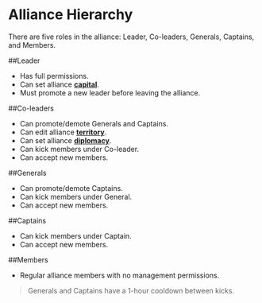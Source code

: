 # Alliance Hierarchy

There are five roles in the alliance: Leader, Co-leaders, Generals, Captains, and Members.

##Leader
- Has full permissions.
- Can set alliance **[capital](../alliances/capital.md)**.
- Must promote a new leader before leaving the alliance.

##Co-leaders
- Can promote/demote Generals and Captains.
- Can edit alliance **[territory](../alliances/territory.md)**.
- Can set alliance **[diplomacy](../alliances/diplomacy.md)**.
- Can kick members under Co-leader.
- Can accept new members.

##Generals
- Can promote/demote Captains.
- Can kick members under General.
- Can accept new members.

##Captains
- Can kick members under Captain.
- Can accept new members.

##Members
- Regular alliance members with no management permissions.

> Generals and Captains have a 1-hour cooldown between kicks.
